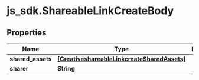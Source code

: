 # js_sdk.ShareableLinkCreateBody

## Properties
Name | Type | Description | Notes
------------ | ------------- | ------------- | -------------
**shared_assets** | [**[CreativeshareableLinkcreateSharedAssets]**](CreativeshareableLinkcreateSharedAssets.md) |  | [required] 
**sharer** | **String** |  | [required] 
